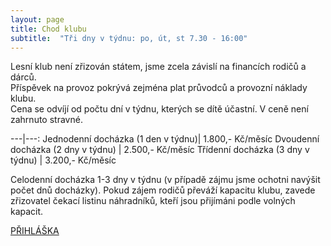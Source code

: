 ```yaml
---
layout: page
title: Chod klubu
subtitle:  "Tři dny v týdnu: po, út, st 7.30 - 16:00"
---
```


Lesní klub není zřizován státem, jsme zcela závislí na financích rodičů a dárců.  
Příspěvek na provoz pokrývá zejména plat průvodců a provozní náklady klubu.  
Cena se odvíjí od počtu dní v týdnu, kterých se dítě účastní. V ceně není zahrnuto stravné.  

---|---:
Jednodenní docházka (1 den v týdnu)| 1.800,- Kč/měsíc
Dvoudenní docházka (2 dny v týdnu) | 2.500,- Kč/měsíc
Třídenní docházka (3 dny v týdnu)  | 3.200,- Kč/měsíc

Celodenní docházka 1-3 dny v týdnu (v případě zájmu jsme ochotni navýšit počet dnů docházky).
Pokud zájem rodičů převáží kapacitu klubu, zavede zřizovatel čekací listinu náhradníků, kteří jsou přijímáni podle volných kapacit.
  
  
[PŘIHLÁŠKA]("https://forms.gle/y2jwnzvyWwpKp6qW9")
